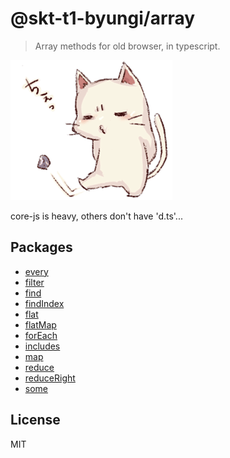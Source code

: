 # @skt-t1-byungi/array
> Array methods for old browser, in typescript.

![chi](chi.png)

core-js is heavy, others don't have 'd.ts'...

## Packages
- [every](https://github.com/skt-t1-byungi/array/tree/master/packages/every)
- [filter](https://github.com/skt-t1-byungi/array/tree/master/packages/filter)
- [find](https://github.com/skt-t1-byungi/array/tree/master/packages/find)
- [findIndex](https://github.com/skt-t1-byungi/array/tree/master/packages/findIndex)
- [flat](https://github.com/skt-t1-byungi/array/tree/master/packages/flat)
- [flatMap](https://github.com/skt-t1-byungi/array/tree/master/packages/flatMap)
- [forEach](https://github.com/skt-t1-byungi/array/tree/master/packages/forEach)
- [includes](https://github.com/skt-t1-byungi/array/tree/master/packages/includes)
- [map](https://github.com/skt-t1-byungi/array/tree/master/packages/map)
- [reduce](https://github.com/skt-t1-byungi/array/tree/master/packages/reduce)
- [reduceRight](https://github.com/skt-t1-byungi/array/tree/master/packages/reduceRight)
- [some](https://github.com/skt-t1-byungi/array/tree/master/packages/some)

## License
MIT